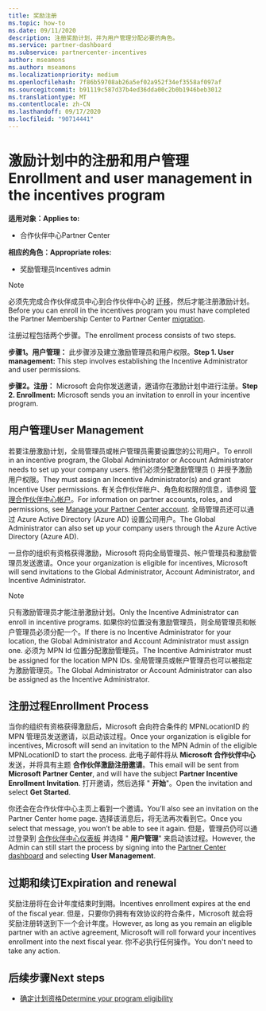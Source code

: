 ```yaml
---
title: 奖励注册
ms.topic: how-to
ms.date: 09/11/2020
description: 注册奖励计划，并为用户管理分配必要的角色。
ms.service: partner-dashboard
ms.subservice: partnercenter-incentives
author: mseamons
ms.author: mseamons
ms.localizationpriority: medium
ms.openlocfilehash: 7f86b59708ab26a5ef02a952f34ef3558af097af
ms.sourcegitcommit: b91119c587d37b4ed36dda00c2b0b1946beb3012
ms.translationtype: MT
ms.contentlocale: zh-CN
ms.lasthandoff: 09/17/2020
ms.locfileid: "90714441"
---
```

# <a name="enrollment-and-user-management-in-the-incentives-program"></a><span data-ttu-id="15661-103">激励计划中的注册和用户管理</span><span class="sxs-lookup"><span data-stu-id="15661-103">Enrollment and user management in the incentives program</span></span>

<span data-ttu-id="15661-104">**适用对象：**</span><span class="sxs-lookup"><span data-stu-id="15661-104">**Applies to:**</span></span>

- <span data-ttu-id="15661-105">合作伙伴中心</span><span class="sxs-lookup"><span data-stu-id="15661-105">Partner Center</span></span>

<span data-ttu-id="15661-106">**相应的角色：**</span><span class="sxs-lookup"><span data-stu-id="15661-106">**Appropriate roles:**</span></span>

- <span data-ttu-id="15661-107">奖励管理员</span><span class="sxs-lookup"><span data-stu-id="15661-107">Incentives admin</span></span>

>[!NOTE]
><span data-ttu-id="15661-108">必须先完成合作伙伴成员中心到合作伙伴中心的 [迁移](prepare-pmc-pc-migration.md)，然后才能注册激励计划。</span><span class="sxs-lookup"><span data-stu-id="15661-108">Before you can enroll in the incentives program you must have completed the Partner Membership Center to Partner Center [migration](prepare-pmc-pc-migration.md).</span></span>

<span data-ttu-id="15661-109">注册过程包括两个步骤。</span><span class="sxs-lookup"><span data-stu-id="15661-109">The enrollment process consists of two steps.</span></span>

<span data-ttu-id="15661-110">**步骤1。用户管理：** 此步骤涉及建立激励管理员和用户权限。</span><span class="sxs-lookup"><span data-stu-id="15661-110">**Step 1. User management:** This step involves establishing the Incentive Administrator and user permissions.</span></span>

<span data-ttu-id="15661-111">**步骤2。注册：** Microsoft 会向你发送邀请，邀请你在激励计划中进行注册。</span><span class="sxs-lookup"><span data-stu-id="15661-111">**Step 2. Enrollment:** Microsoft sends you an invitation to enroll in your incentive program.</span></span>

## <a name="user-management"></a><span data-ttu-id="15661-112">用户管理</span><span class="sxs-lookup"><span data-stu-id="15661-112">User Management</span></span>

<span data-ttu-id="15661-113">若要注册激励计划，全局管理员或帐户管理员需要设置您的公司用户。</span><span class="sxs-lookup"><span data-stu-id="15661-113">To enroll in an incentive program, the Global Administrator or Account Administrator needs to set up your company users.</span></span> <span data-ttu-id="15661-114">他们必须分配激励管理员 () 并授予激励用户权限。</span><span class="sxs-lookup"><span data-stu-id="15661-114">They must assign an Incentive Administrator(s) and grant Incentive User permissions.</span></span> <span data-ttu-id="15661-115">有关合作伙伴帐户、角色和权限的信息，请参阅 [管理合作伙伴中心帐户](partner-center-account-setup.md)。</span><span class="sxs-lookup"><span data-stu-id="15661-115">For information on partner accounts, roles, and permissions, see [Manage your Partner Center account](partner-center-account-setup.md).</span></span> <span data-ttu-id="15661-116">全局管理员还可以通过 Azure Active Directory (Azure AD) 设置公司用户。</span><span class="sxs-lookup"><span data-stu-id="15661-116">The Global Administrator can also set up your company users through the Azure Active Directory (Azure AD).</span></span>

<span data-ttu-id="15661-117">一旦你的组织有资格获得激励，Microsoft 将向全局管理员、帐户管理员和激励管理员发送邀请。</span><span class="sxs-lookup"><span data-stu-id="15661-117">Once your organization is eligible for incentives, Microsoft will send invitations to the Global Administrator, Account Administrator, and Incentive Administrator.</span></span>

>[!NOTE]
><span data-ttu-id="15661-118">只有激励管理员才能注册激励计划。</span><span class="sxs-lookup"><span data-stu-id="15661-118">Only the Incentive Administrator can enroll in incentive programs.</span></span> <span data-ttu-id="15661-119">如果你的位置没有激励管理员，则全局管理员和帐户管理员必须分配一个。</span><span class="sxs-lookup"><span data-stu-id="15661-119">If there is no Incentive Administrator for your location, the Global Administrator and Account Administrator must assign one.</span></span> <span data-ttu-id="15661-120">必须为 MPN Id 位置分配激励管理员。</span><span class="sxs-lookup"><span data-stu-id="15661-120">The Incentive Administrator must be assigned for the location MPN IDs.</span></span> <span data-ttu-id="15661-121">全局管理员或帐户管理员也可以被指定为激励管理员。</span><span class="sxs-lookup"><span data-stu-id="15661-121">The Global Administrator or Account Administrator can also be assigned as the Incentive Administrator.</span></span>

## <a name="enrollment-process"></a><span data-ttu-id="15661-122">注册过程</span><span class="sxs-lookup"><span data-stu-id="15661-122">Enrollment Process</span></span>

<span data-ttu-id="15661-123">当你的组织有资格获得激励后，Microsoft 会向符合条件的 MPNLocationID 的 MPN 管理员发送邀请，以启动该过程。</span><span class="sxs-lookup"><span data-stu-id="15661-123">Once your organization is eligible for incentives, Microsoft will send an invitation to the MPN Admin of the eligible MPNLocationID to start the process.</span></span> <span data-ttu-id="15661-124">此电子邮件将从 **Microsoft 合作伙伴中心**发送，并将具有主题 **合作伙伴激励注册邀请**。</span><span class="sxs-lookup"><span data-stu-id="15661-124">This email will be sent from **Microsoft Partner Center**, and will have the subject **Partner Incentive Enrollment Invitation**.</span></span> <span data-ttu-id="15661-125">打开邀请，然后选择 " **开始**"。</span><span class="sxs-lookup"><span data-stu-id="15661-125">Open the invitation and select **Get Started**.</span></span>

<span data-ttu-id="15661-126">你还会在合作伙伴中心主页上看到一个邀请。</span><span class="sxs-lookup"><span data-stu-id="15661-126">You’ll also see an invitation on the Partner Center home page.</span></span> <span data-ttu-id="15661-127">选择该消息后，将无法再次看到它。</span><span class="sxs-lookup"><span data-stu-id="15661-127">Once you select that message, you won’t be able to see it again.</span></span> <span data-ttu-id="15661-128">但是，管理员仍可以通过登录到 [合作伙伴中心仪表板](https://partner.microsoft.com/dashboard/) 并选择 " **用户管理**" 来启动该过程。</span><span class="sxs-lookup"><span data-stu-id="15661-128">However, the Admin can still start the process by signing into the [Partner Center dashboard](https://partner.microsoft.com/dashboard/) and selecting **User Management**.</span></span>

## <a name="expiration-and-renewal"></a><span data-ttu-id="15661-129">过期和续订</span><span class="sxs-lookup"><span data-stu-id="15661-129">Expiration and renewal</span></span>

<span data-ttu-id="15661-130">奖励注册将在会计年度结束时到期。</span><span class="sxs-lookup"><span data-stu-id="15661-130">Incentives enrollment expires at the end of the fiscal year.</span></span> <span data-ttu-id="15661-131">但是，只要你仍拥有有效协议的符合条件，Microsoft 就会将奖励注册转送到下一个会计年度。</span><span class="sxs-lookup"><span data-stu-id="15661-131">However, as long as you remain an eligible partner with an active agreement, Microsoft will roll forward your incentives enrollment into the next fiscal year.</span></span> <span data-ttu-id="15661-132">你不必执行任何操作。</span><span class="sxs-lookup"><span data-stu-id="15661-132">You don't need to take any action.</span></span>

## <a name="next-steps"></a><span data-ttu-id="15661-133">后续步骤</span><span class="sxs-lookup"><span data-stu-id="15661-133">Next steps</span></span>

- [<span data-ttu-id="15661-134">确定计划资格</span><span class="sxs-lookup"><span data-stu-id="15661-134">Determine your program eligibility</span></span>](incentives-determined-your-program-eligibility.md)
